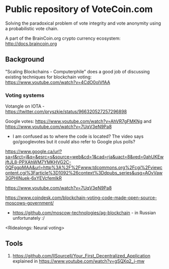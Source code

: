 # Public repository of VoteCoin.com  
   
Solving the paradoxical problem of vote integrity and vote anonymity using a probabilistic vote chain.

A part of the BrainCoin.org crypto currency ecosystem: http://docs.braincoin.org

## Background  

"Scaling Blockchains - Computerphile" does a good job of discussing existing techniques for blockchain voting:  
https://www.youtube.com/watch?v=4CdO0olVfAA  

 ### Voting systems
 
 Votangle on IOTA - https://twitter.com/pryszkie/status/966320527257296898  
 
 Google votes: https://www.youtube.com/watch?v=AhVR7gFMKNg and https://www.youtube.com/watch?v=7UqV3eN9Pa8  
   - I am confused as to where the code is located? The video says go/googlevotes but it could also refer to Google plus polls?
 
 https://www.google.ca/url?sa=t&rct=j&q=&esrc=s&source=web&cd=1&cad=rja&uact=8&ved=0ahUKEwjftJL8-PPXAhWM7YMKHVG2C-0QFggpMAA&url=http%3A%2F%2Fwww.tdcommons.org%2Fcgi%2Fviewcontent.cgi%3Farticle%3D1092%26context%3Ddpubs_series&usg=AOvVaw3GPHINuek-6xYEVcfemIkR  
 
 https://www.youtube.com/watch?v=7UqV3eN9Pa8
 
 https://www.coindesk.com/blockchain-voting-code-made-open-source-moscows-government/  
  - https://github.com/moscow-technologies/ag-blockchain - in Russian unfortunately :/  
  
 
 <Ridealongs: Neural voting>  
 

## Tools

1. https://github.com/llSourcell/Your_First_Decentralized_Application  explained in https://www.youtube.com/watch?v=gSQXq2_j-mw



